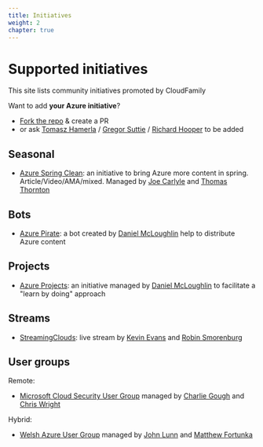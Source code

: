 ```yaml
---
title: Initiatives
weight: 2
chapter: true
---
```


# Supported initiatives

This site lists community initiatives promoted by CloudFamily

Want to add **your Azure initiative**?

- [Fork the repo](https://github.com/CloudFamily/CloudFamily/fork) & create a PR
- or ask [Tomasz Hamerla](https://twitter.com/TomaszHamerla) / [Gregor Suttie](https://twitter.com/gregor_suttie) /  [Richard Hooper](https://twitter.com/Pixel_Robots) to be added

## Seasonal

- [Azure Spring Clean](https://www.azurespringclean.com/): an initiative to bring Azure more content in spring. Article/Video/AMA/mixed. Managed by [Joe Carlyle](https://twitter.com/wedoazure) and [Thomas Thornton](https://twitter.com/tamstar1234)

## Bots

- [Azure Pirate](https://twitter.com/azure_pirate): a bot created by [Daniel McLoughlin](https://twitter.com/CloudDevDan) help to distribute Azure content

## Projects

- [Azure Projects](https://clouddevdan.co.uk/azure-projects): an initiative managed by [Daniel McLoughlin](https://twitter.com/CloudDevDan) to facilitate a "learn by doing" approach 

## Streams

- [StreamingClouds](https://streamingclouds.io): live stream by [Kevin Evans](https://twitter.com/TheKevinEvans) and [Robin Smorenburg](https://twitter.com/robinsmorenburg)

## User groups

Remote:

- [Microsoft Cloud Security User Group](https://linktr.ee/mscsug) managed by [Charlie Gough](https://twitter.com/getofmeland) and [Chris Wright](http://twitter.com/ChrisWAzure/)

Hybrid:

- [Welsh Azure User Group](https://www.meetup.com/msft-stack/) managed by [John Lunn](https://twitter.com/jonnychipz) and [Matthew Fortunka](https://twitter.com/memleek)
